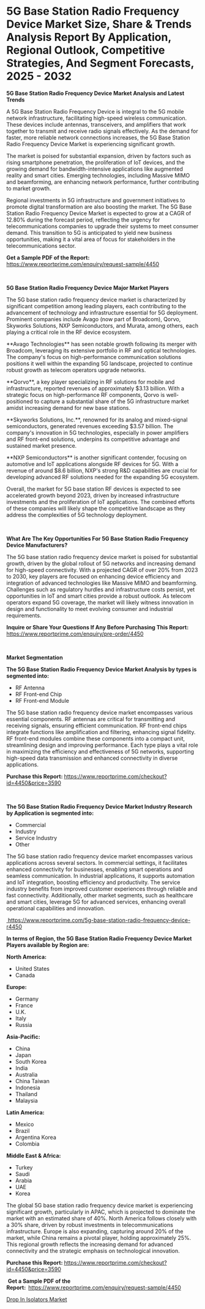 <p><h1>5G Base Station Radio Frequency Device Market Size, Share & Trends Analysis Report By Application, Regional Outlook, Competitive Strategies, And Segment Forecasts, 2025 - 2032</h1></p><p><strong>5G Base Station Radio Frequency Device Market Analysis and Latest Trends</strong></p>
<p><p>A 5G Base Station Radio Frequency Device is integral to the 5G mobile network infrastructure, facilitating high-speed wireless communication. These devices include antennas, transceivers, and amplifiers that work together to transmit and receive radio signals effectively. As the demand for faster, more reliable network connections increases, the 5G Base Station Radio Frequency Device Market is experiencing significant growth.</p><p>The market is poised for substantial expansion, driven by factors such as rising smartphone penetration, the proliferation of IoT devices, and the growing demand for bandwidth-intensive applications like augmented reality and smart cities. Emerging technologies, including Massive MIMO and beamforming, are enhancing network performance, further contributing to market growth.</p><p>Regional investments in 5G infrastructure and government initiatives to promote digital transformation are also boosting the market. The 5G Base Station Radio Frequency Device Market is expected to grow at a CAGR of 12.80% during the forecast period, reflecting the urgency for telecommunications companies to upgrade their systems to meet consumer demand. This transition to 5G is anticipated to yield new business opportunities, making it a vital area of focus for stakeholders in the telecommunications sector.</p></p>
<p><strong>Get a Sample PDF of the Report:&nbsp;</strong> <a href="https://www.reportprime.com/enquiry/request-sample/4450?utm_campaign=2299&utm_medium=2&utm_source=Github&utm_content=ia&utm_term=19032025&utm_id=5g-base-station-radio-frequency-device">https://www.reportprime.com/enquiry/request-sample/4450</a></p>
<p>&nbsp;</p>
<p><strong>5G Base Station Radio Frequency Device Major Market Players</strong></p>
<p><p>The 5G base station radio frequency device market is characterized by significant competition among leading players, each contributing to the advancement of technology and infrastructure essential for 5G deployment. Prominent companies include Avago (now part of Broadcom), Qorvo, Skyworks Solutions, NXP Semiconductors, and Murata, among others, each playing a critical role in the RF device ecosystem.</p><p>**Avago Technologies** has seen notable growth following its merger with Broadcom, leveraging its extensive portfolio in RF and optical technologies. The company's focus on high-performance communication solutions positions it well within the expanding 5G landscape, projected to continue robust growth as telecom operators upgrade networks.</p><p>**Qorvo**, a key player specializing in RF solutions for mobile and infrastructure, reported revenues of approximately $3.13 billion. With a strategic focus on high-performance RF components, Qorvo is well-positioned to capture a substantial share of the 5G infrastructure market amidst increasing demand for new base stations.</p><p>**Skyworks Solutions, Inc.**, renowned for its analog and mixed-signal semiconductors, generated revenues exceeding $3.57 billion. The company's innovation in 5G technologies, especially in power amplifiers and RF front-end solutions, underpins its competitive advantage and sustained market presence.</p><p>**NXP Semiconductors** is another significant contender, focusing on automotive and IoT applications alongside RF devices for 5G. With a revenue of around $8.6 billion, NXP's strong R&D capabilities are crucial for developing advanced RF solutions needed for the expanding 5G ecosystem.</p><p>Overall, the market for 5G base station RF devices is expected to see accelerated growth beyond 2023, driven by increased infrastructure investments and the proliferation of IoT applications. The combined efforts of these companies will likely shape the competitive landscape as they address the complexities of 5G technology deployment.</p></p>
<p>&nbsp;</p>
<p><strong>What Are The Key Opportunities For 5G Base Station Radio Frequency Device Manufacturers?</strong></p>
<p><p>The 5G base station radio frequency device market is poised for substantial growth, driven by the global rollout of 5G networks and increasing demand for high-speed connectivity. With a projected CAGR of over 20% from 2023 to 2030, key players are focused on enhancing device efficiency and integration of advanced technologies like Massive MIMO and beamforming. Challenges such as regulatory hurdles and infrastructure costs persist, yet opportunities in IoT and smart cities provide a robust outlook. As telecom operators expand 5G coverage, the market will likely witness innovation in design and functionality to meet evolving consumer and industrial requirements.</p></p>
<p><strong>Inquire or Share Your Questions If Any Before Purchasing This Report:</strong> <a href="https://www.reportprime.com/enquiry/pre-order/4450?utm_campaign=2299&utm_medium=2&utm_source=Github&utm_content=ia&utm_term=19032025&utm_id=5g-base-station-radio-frequency-device">https://www.reportprime.com/enquiry/pre-order/4450</a></p>
<p>&nbsp;</p>
<p><strong>Market Segmentation</strong></p>
<p><strong>The 5G Base Station Radio Frequency Device Market Analysis by types is segmented into:</strong></p>
<p><ul><li>RF Antenna</li><li>RF Front-end Chip</li><li>RF Front-end Module</li></ul></p>
<p><p>The 5G base station radio frequency device market encompasses various essential components. RF antennas are critical for transmitting and receiving signals, ensuring efficient communication. RF front-end chips integrate functions like amplification and filtering, enhancing signal fidelity. RF front-end modules combine these components into a compact unit, streamlining design and improving performance. Each type plays a vital role in maximizing the efficiency and effectiveness of 5G networks, supporting high-speed data transmission and enhanced connectivity in diverse applications.</p></p>
<p><strong>Purchase this Report:&nbsp;</strong><a href="https://www.reportprime.com/checkout?id=4450&price=3590&utm_campaign=2299&utm_medium=2&utm_source=Github&utm_content=ia&utm_term=19032025&utm_id=5g-base-station-radio-frequency-device">https://www.reportprime.com/checkout?id=4450&price=3590</a></p>
<p>&nbsp;</p>
<p><strong>The 5G Base Station Radio Frequency Device Market Industry Research by Application is segmented into:</strong></p>
<p><ul><li>Commercial</li><li>Industry</li><li>Service Industry</li><li>Other</li></ul></p>
<p><p>The 5G base station radio frequency device market encompasses various applications across several sectors. In commercial settings, it facilitates enhanced connectivity for businesses, enabling smart operations and seamless communication. In industrial applications, it supports automation and IoT integration, boosting efficiency and productivity. The service industry benefits from improved customer experiences through reliable and fast connectivity. Additionally, other market segments, such as healthcare and smart cities, leverage 5G for advanced services, enhancing overall operational capabilities and innovation.</p></p>
<p><a href="https://www.reportprime.com/5g-base-station-radio-frequency-device-r4450?utm_campaign=2299&utm_medium=2&utm_source=Github&utm_content=ia&utm_term=19032025&utm_id=5g-base-station-radio-frequency-device">&nbsp;https://www.reportprime.com/5g-base-station-radio-frequency-device-r4450</a></p>
<p><strong>In terms of Region, the 5G Base Station Radio Frequency Device Market Players available by Region are:</strong></p>
<p>
    <p> <strong> North America: </strong>
        <ul>
            <li>United States</li>
            <li>Canada</li>
        </ul>
        </p> 
    <p> <strong> Europe: </strong>
        <ul>
            <li>Germany</li>
            <li>France</li>
            <li>U.K.</li>
            <li>Italy</li>
            <li>Russia</li>
        </ul>
        </p> 
    <p> <strong> Asia-Pacific: </strong>
        <ul>
            <li>China</li>
            <li>Japan</li>
            <li>South Korea</li>
            <li>India</li>
            <li>Australia</li>
            <li>China Taiwan</li>
            <li>Indonesia</li>
            <li>Thailand</li>
            <li>Malaysia</li>
        </ul>
        </p> 
    <p> <strong> Latin America: </strong>
        <ul>
            <li>Mexico</li>
            <li>Brazil</li>
            <li>Argentina Korea</li>
            <li>Colombia</li>
        </ul>
        </p> 
    <p> <strong> Middle East & Africa: </strong>
        <ul>
            <li>Turkey</li>
            <li>Saudi</li>
            <li>Arabia</li>
            <li>UAE</li>
            <li>Korea</li>
        </ul>
    </p>
    </p>
<p><p>The global 5G base station radio frequency device market is experiencing significant growth, particularly in APAC, which is projected to dominate the market with an estimated share of 40%. North America follows closely with a 30% share, driven by robust investments in telecommunications infrastructure. Europe is also expanding, capturing around 20% of the market, while China remains a pivotal player, holding approximately 25%. This regional growth reflects the increasing demand for advanced connectivity and the strategic emphasis on technological innovation.</p></p>
<p><strong>Purchase this Report: </strong><a href="https://www.reportprime.com/checkout?id=4450&price=3590&utm_campaign=2299&utm_medium=2&utm_source=Github&utm_content=ia&utm_term=19032025&utm_id=5g-base-station-radio-frequency-device">https://www.reportprime.com/checkout?id=4450&price=3590</a></p>
<p>&nbsp;<strong>Get a Sample PDF of the Report:&nbsp;&nbsp;</strong><a href="https://www.reportprime.com/enquiry/request-sample/4450?utm_campaign=2299&utm_medium=2&utm_source=Github&utm_content=ia&utm_term=19032025&utm_id=5g-base-station-radio-frequency-device">https://www.reportprime.com/enquiry/request-sample/4450</a></p>
<p><strong></strong></p>
<p><p><a href="https://github.com/petbigbeepjn/Market-Research-Report-List-1/blob/main/drop-in-isolators-market.md?utm_campaign=2299&utm_medium=2&utm_source=Github&utm_content=ia&utm_term=19032025&utm_id=5g-base-station-radio-frequency-device">Drop In Isolators Market</a></p></p>